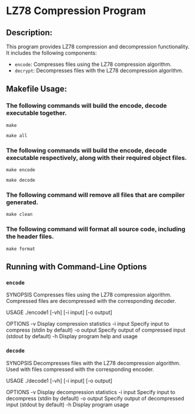 # LZ78 Compression Program

## Description:
This program provides LZ78 compression and decompression functionality. It includes the following components:

- `encode`: Compresses files using the LZ78 compression algorithm.
- `decrypt`: Decompresses files with the LZ78 decompression algorithm.

## Makefile Usage:
### The following commands will build the encode, decode executable together.
```
make
```
```
make all
```
### The following commands will build the encode, decode executable respectively, along with their required object files.
```
make encode
```
```
make decode
```

### The following command will remove all files that are compiler generated.
```
make clean
```

### The following command will format all source code, including the header files.
```
make format
```


## Running with Command-Line Options

### `encode`
SYNOPSIS
   Compresses files using the LZ78 compression algorithm.
   Compressed files are decompressed with the corresponding decoder.

USAGE
   ./encode1 [-vh] [-i input] [-o output]

OPTIONS
   -v          Display compression statistics
   -i input    Specify input to compress (stdin by default)
   -o output   Specify output of compressed input (stdout by default)
   -h          Display program help and usage


### `decode`
SYNOPSIS
   Decompresses files with the LZ78 decompression algorithm.
   Used with files compressed with the corresponding encoder.

USAGE
   ./decode1 [-vh] [-i input] [-o output]

OPTIONS
   -v          Display decompression statistics
   -i input    Specify input to decompress (stdin by default)
   -o output   Specify output of decompressed input (stdout by default)
   -h          Display program usage







